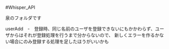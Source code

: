 #Whisper_API

泉のフォルダです

userAdd　-　登録時、同じ名前のユーザを登録できないにもかかわらず、ユーザからはそれが登録処理を行うまで分からないので、
			新しくエラーを作るかない場合にのみ登録する処理を足したほうがいいかも